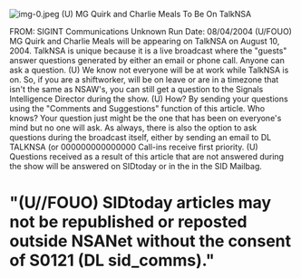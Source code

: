 ![img-0.jpeg](img-0.jpeg)
(U) MG Quirk and Charlie Meals To Be On TalkNSA

FROM: SIGINT Communications
Unknown
Run Date: 08/04/2004
(U/FOUO) MG Quirk and Charlie Meals will be appearing on TalkNSA on August 10, 2004. TalkNSA is unique because it is a live broadcast where the "guests" answer questions generated by either an email or phone call. Anyone can ask a question.
(U) We know not everyone will be at work while TalkNSA is on. So, if you are a shiftworker, will be on leave or are in a timezone that isn't the same as NSAW's, you can still get a question to the Signals Intelligence Director during the show.
(U) How? By sending your questions using the "Comments and Suggestions" function of this article. Who knows? Your question just might be the one that has been on everyone's mind but no one will ask. As always, there is also the option to ask questions during the broadcast itself, either by sending an email to DL TALKNSA (or 000000000000000 Call-ins receive first priority.
(U) Questions received as a result of this article that are not answered during the show will be answered on SIDtoday or in the in the SID Mailbag.

# "(U//FOUO) SIDtoday articles may not be republished or reposted outside NSANet without the consent of S0121 (DL sid_comms)."
